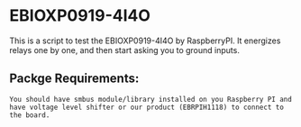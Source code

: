 # EBIOXP0919-4I4O
This is a script to test the EBIOXP0919-4I4O by RaspberryPI.
It energizes relays one by one, and then start asking you to ground inputs.

## Packge Requirements:
	You should have smbus module/library installed on you Raspberry PI and have voltage level shifter or our product (EBRPIH1118) to connect to the board.
